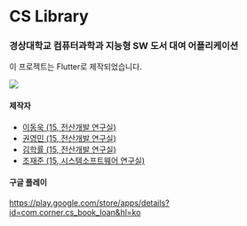 # CS Library

### 경상대학교 컴퓨터과학과 지능형 SW 도서 대여 어플리케이션

이 프로젝트는 Flutter로 제작되었습니다.      
<div>
 <img src=https://user-images.githubusercontent.com/40733561/76735644-ae05be00-67a8-11ea-8c9c-ad5700497183.jpg>
 </div>
 
#### 제작자
* [이동욱 (15, 전산개발 연구실)](https://github.com/DONXUX)
* [권영민 (15, 전산개발 연구실)](https://github.com/ymkwon3)
* [김학률 (15, 전산개발 연구실)](https://github.com/markyul)
* [조재준 (15, 시스템소프트웨어 연구실)](https://github.com/Jtree03)

#### 구글 플레이
https://play.google.com/store/apps/details?id=com.corner.cs_book_loan&hl=ko
